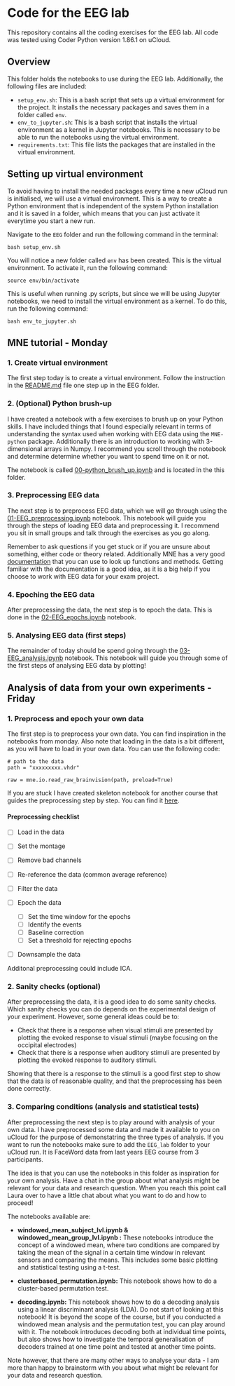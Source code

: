 # Code for the EEG lab
This repository contains all the coding exercises for the EEG lab. All code was tested using Coder Python version 1.86.1 on uCloud. 

## Overview
This folder holds the notebooks to use during the EEG lab. Additionally, the following files are included:
- `setup_env.sh`: This is a bash script that sets up a virtual environment for the project. It installs the necessary packages and saves them in a folder called `env`.
- `env_to_jupyter.sh`: This is a bash script that installs the virtual environment as a kernel in Jupyter notebooks. This is necessary to be able to run the notebooks using the virtual environment.
- `requirements.txt`: This file lists the packages that are installed in the virtual environment.



## Setting up virtual environment
To avoid having to install the needed packages every time a new uCloud run is initialised, we will use a virtual environment. This is a way to create a Python environment that is independent of the system Python installation and it is saved in a folder, which means that you can just activate it everytime you start a new run.


Navigate to the `EEG` folder and run the following command in the terminal:

```
bash setup_env.sh
```

You will notice a new folder called `env` has been created. This is the virtual environment. To activate it, run the following command:

```
source env/bin/activate
```

This is useful when running .py scripts, but since we will be using Jupyter notebooks, we need to install the virtual environment as a kernel. To do this, run the following command:

```
bash env_to_jupyter.sh
```


## MNE tutorial - Monday

### 1. Create virtual environment
The first step today is to create a virtual environment. Follow the instruction in the [README.md](#setting-up-virtual-environment) file one step up in the EEG folder.

### 2. (Optional) Python brush-up
I have created a notebook with a few exercises to brush up on your Python skills. I have included things that I found especially relevant in terms of understanding the syntax used when working with EEG data using the `MNE-python` package. Additionally there is an introduction to working with 3-dimensional arrays in Numpy. I recommend you scroll through the notebook and determine determine whether you want to spend time on it or not.

The notebook is called [00-python_brush_up.ipynb](00-python_brush_up.ipynb) and is located in the this folder.

### 3. Preprocessing  EEG data
The next step is to preprocess EEG data, which we will go through using the [01-EEG_preprocessing.ipynb](01-EEG_preprocessing.ipynb) notebook. This notebook will guide you through the steps of loading EEG data and preprocessing it. I recommend you sit in small groups and talk through the exercises as you go along. 

Remember to ask questions if you get stuck or if you are unsure about something, either code or theory related. Additionally MNE has a very good [documentation](https://mne.tools/stable/index.html) that you can use to look up functions and methods. Getting familiar with the documentation is a good idea, as it is a big help if you choose to work with EEG data for your exam project.

### 4. Epoching the EEG data
After preprocessing the data, the next step is to epoch the data. This is done in the [02-EEG_epochs.ipynb](02-EEG_epochs.ipynb) notebook. 

### 5. Analysing EEG data (first steps)
The remainder of today should be spend going through the [03-EEG_analysis.ipynb](03-EEG_analysis.ipynb) notebook. This notebook will guide you through some of the first steps of analysing EEG data by plotting!


## Analysis of data from your own experiments - Friday

### 1. Preprocess and epoch your own data
The first step is to preprocess your own data. You can find inspiration in the notebooks from monday. Also note that loading in the data is a bit different, as you will have to load in your own data. You can use the following code:
```
# path to the data
path = "xxxxxxxxx.vhdr"

raw = mne.io.read_raw_brainvision(path, preload=True)
```

If you are stuck I have created skeleton notebook for another course that guides the preprocessing step by step. You can find it [here](https://github.com/laurabpaulsen/LaCoBra-E23/blob/main/EEG-analysis/EEG_analysis.ipynb).

#### Preprocessing checklist
- [ ] Load in the data
- [ ] Set the montage
- [ ] Remove bad channels
- [ ] Re-reference the data (common average reference)
- [ ] Filter the data
- [ ] Epoch the data 
    - [ ] Set the time window for the epochs
    - [ ] Identify the events
    - [ ] Baseline correction
    - [ ] Set a threshold for rejecting epochs
- [ ] Downsample the data


Additonal preprocessing could include ICA.



### 2. Sanity checks (optional)
After preprocessing the data, it is a good idea to do some sanity checks. Which sanity checks you can do depends on the experimental design of your experiment. However, some general ideas could be to:
* Check that there is a response when visual stimuli are presented by plotting the evoked response to visual stimuli (maybe focusing on the occipital electrodes)
* Check that there is a response when auditory stimuli are presented by plotting the evoked response to auditory stimuli.

Showing that there is a response to the stimuli is a good first step to show that the data is of reasonable quality, and that the preprocessing has been done correctly.

### 3. Comparing conditions (analysis and statistical tests)
After preprocessing the next step is to play around with analysis of your own data. I have preprocessed some data and made it available to you on uCloud for the purpose of demonstatring the three types of analysis. If you want to run the notebooks make sure to add the `EEG_lab` folder to your uCloud run. It is FaceWord data from last years EEG course from 3 participants. 

The idea is that you can use the notebooks in this folder as inspiration for your own analysis. Have a chat in the group about what analysis might be relevant for your data and research question. When you reach this point call Laura over to have a little chat about what you want to do and how to proceed!

The notebooks available are:

- **windowed_mean_subject_lvl.ipynb & windowed_mean_group_lvl.ipynb :** These notebooks introduce the concept of a windowed mean, where two conditions are compared by taking the mean of the signal in a certain time window in relevant sensors and comparing the means. This includes some basic plotting and statistical testing using a t-test.

- **clusterbased_permutation.ipynb:** This notebook shows how to do a cluster-based permutation test. 

- **decoding.ipynb:** This notebook shows how to do a decoding analysis using a linear discriminant analysis (LDA). Do not start of looking at this notebook! It is beyond the scope of the course, but if you conducted a windowed mean analysis and the permutation test, you can play around with it. The notebook introduces decoding both at individual time points, but also shows how to investigate the temporal generalisation of decoders trained at one time point and tested at another time points.


Note however, that there are many other ways to analyse your data - I am more than happy to brainstorm with you about what might be relevant for your data and research question. 






